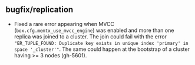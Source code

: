## bugfix/replication

* Fixed a rare error appearing when MVCC (`box.cfg.memtx_use_mvcc_engine`) was
  enabled and more than one replica was joined to a cluster. The join could fail
  with the error `"ER_TUPLE_FOUND: Duplicate key exists in unique index
  'primary' in space '_cluster'"`. The same could happen at the bootstrap of a
  cluster having >= 3 nodes (gh-5601).
